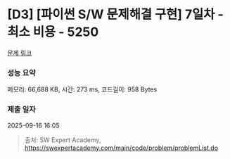 # [D3] [파이썬 S/W 문제해결 구현] 7일차 - 최소 비용 - 5250 

[문제 링크](https://swexpertacademy.com/main/code/problem/problemDetail.do?contestProbId=AWUS4nyaIycDFAVT) 

### 성능 요약

메모리: 66,688 KB, 시간: 273 ms, 코드길이: 958 Bytes

### 제출 일자

2025-09-16 16:05



> 출처: SW Expert Academy, https://swexpertacademy.com/main/code/problem/problemList.do
